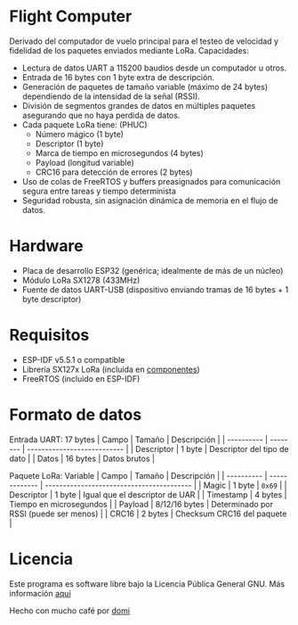 # Flight Computer
Derivado del computador de vuelo principal para el testeo de velocidad y fidelidad de los paquetes enviados mediante LoRa.
Capacidades:
- Lectura de datos UART a 115200 baudios desde un computador u otros.
- Entrada de 16 bytes con 1 byte extra de descripción.
- Generación de paquetes de tamaño variable (máximo de 24 bytes) dependiendo de la intensidad de la señal (RSSI).
- División de segmentos grandes de datos en múltiples paquetes asegurando que no haya perdida de datos.
- Cada paquete LoRa tiene: (PHUC)
   - Número mágico (1 byte)
   - Descriptor (1 byte)
   - Marca de tiempo en microsegundos (4 bytes)
   - Payload (longitud variable)
   - CRC16 para detección de errores (2 bytes)
- Uso de colas de FreeRTOS y buffers preasignados para comunicación segura entre tareas y tiempo determinista
- Seguridad robusta, sin asignación dinámica de memoria en el flujo de datos.

# Hardware
- Placa de desarrollo ESP32 (genérica; idealmente de más de un núcleo)
- Módulo LoRa SX1278 (433MHz)
- Fuente de datos UART-USB (dispositivo enviando tramas de 16 bytes + 1 byte descriptor)

# Requisitos
- ESP-IDF v5.5.1 o compatible
- Librería SX127x LoRa (incluida en [componentes](components/))
- FreeRTOS (incluido en ESP-IDF)

# Formato de datos
Entrada UART: 17 bytes
| Campo      | Tamaño   | Descripción                 |
| ---------- | -------- | --------------------------- |
| Descriptor | 1 byte   | Descriptor del tipo de dato |
| Datos      | 16 bytes | Datos brutos                |

Paquete LoRa: Variable
| Campo      | Tamaño        | Descripción                               |
| ---------- | ------------- | ----------------------------------------- |
| Magic      | 1 byte        | `0x69`                                    |
| Descriptor | 1 byte        | Igual que el descriptor de UAR            |
| Timestamp  | 4 bytes       | Tiempo en microsegundos                   |
| Payload    | 8/12/16 bytes | Determinado por RSSI (puede ser menos)    |
| CRC16      | 2 bytes       | Checksum CRC16 del paquete                |

# Licencia
Este programa es software libre bajo la Licencia Pública General GNU. Más información [aquí](LICENSE)

Hecho con mucho café por [domi](https://github.com/domigc)
